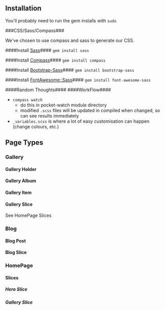 ## Installation ##
You'll probably need to run the gem installs with `sudo`

###CSS/Sass/Compass###

We've chosen to use compass and sass to generate our CSS.  

####Install [Sass](http://sass-lang.com/install)####
`gem install sass`

####Install [Compass](http://compass-style.org/install/)####
`gem install compass`

####Install [Bootstrap-Sass](https://github.com/twbs/bootstrap-sass)####
`gem install bootstrap-sass`

####Install [FontAwesome::Sass](https://github.com/FortAwesome/font-awesome-sass)####
`gem install font-awesome-sass`

####Random Thoughts####
####WorkFlow####
- `compass watch`
	- do this in pocket-watch module directory
	- modified `.scss` files will be updated in compiled when changed, so can see results immediately
- `_variables.scss` is where a lot of easy customisation can happen (change colours, etc.)

## Page Types ##
### Gallery ###
#### Gallery Holder ####
#### Gallery Album ####
#### Gallery Item ####
#### Gallery Slice ####
See HomePage Slices

### Blog ###
#### Blog Post ####
#### Blog Slice ####

### HomePage ###
#### Slices ####
##### Hero Slice #####
##### Gallery Slice #####